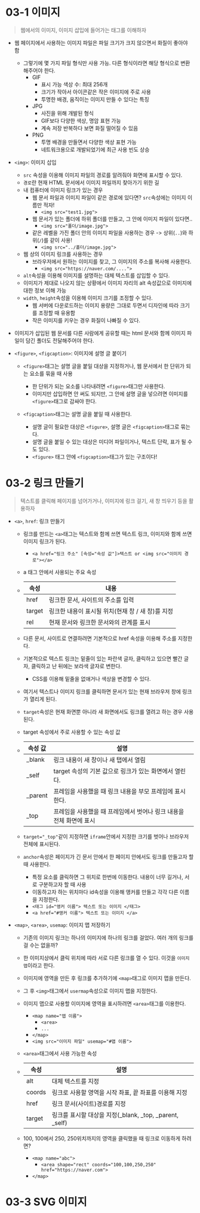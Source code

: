# 03-1 이미지

> 웹에서의 이미지, 이미지 삽입에 들어가는 태그를 이해하자

- 웹 페이지에서 사용하는 이미지 파일은 파일 크기가 크지 않으면서 화질이 좋아야 함

  - 그렇기에 몇 가지 파일 형식만 사용 가능. 다른 형식이라면 해당 형식으로 변환해주어야 한다.
    - GIF
      - 표시 가능 색상 수: 최대 256개
      - 크기가 작아서 아이콘같은 작은 이미지에 주로 사용
      - 투명한 배경, 움직이는 이미지 만들 수 있다는 특징
    - JPG
      - 사진을 위해 개발된 형식
      - GIF보다 다양한 색상, 명암 표현 가능
      - 계속 저장 반복하다 보면 화질 떨어질 수 있음
    - PNG
      - 투명 배경을 만들면서 다양한 색상 표현 가능
      - 네트워크용으로 개발되었기에 최근 사용 빈도 상승

- `<img>`: 이미지 삽입

  - `src` 속성을 이용해 이미지 파일의 경로를 알려줘야 화면에 표시할 수 있다.
  - `경로`란 현재 HTML 문서에서 이미지 파일까지 찾아가기 위한 길
  - 내 컴퓨터에 이미지 링크가 있는 경우
    - 웹 문서 파일과 이미지 파일이 같은 경로에 있다면? `src`속성에는 이미지 이름만 적자!
      - `<img src="test1.jpg">`
    - 웹 문서가 있는 폴더에 하위 폴더를 만들고, 그 안에 이미지 파일이 있다면..
      - `<img src="폴더/image.jpg">`
    - 같은 레벨을 가진 폴더 안의 이미지 파일을 사용하는 경우 -> 상위(`..`)와 하위(`/`)를 같이 사용!
      - `<img src="../폴더/image.jpg">`
  - 웹 상의 이미지 링크를 사용하는 경우
    - 브라우저에서 원하는 이미지를 찾고, 그 이미지의 주소를 복사해 사용한다.
      - `<img src="https://naver.com/....">`
  - `alt`속성을 이용해 이미지를 설명하는 대체 텍스트를 삽입할 수 있다.
  - 이미지가 제대로 나오지 않는 상황에서 이미지 자리의 alt 속성값으로 이미지에 대한 정보 이해 가능
  - `width`, `height`속성을 이용해 이미지 크기를 조정할 수 있다.
    - 웹 서버에 다운로드하는 이미지 용량은 그대로 두면서 디자인에 따라 크기를 조정할 때 유용함
    - 작은 이미지를 키우는 경우 화질이 나빠질 수 있다.

- 이미지가 삽입된 웹 문서를 다른 사람에게 공유할 때는 html 문서와 함께 이미지 파일이 담긴 폴더도 전달해주어야 한다. 

- `<figure>`, `<figcaption>`: 이미지에 설명 글 붙이기

  - `<figure>`태그는 설명 글을 붙일 대상을 지정하거나, 웹 문서에서 한 단위가 되는 요소를 묶을 때 사용

    - 한 단위가 되는 요소를 나타내려면 `<figure>`태그만 사용한다.
    - 이미지만 삽입하면 안 써도 되지만, 그 안에 설명 글을 넣으려면 이미지를 `<figure>`태그로 감싸야 한다.

  - `<figcaption>`태그는 설명 글을 붙일 때 사용한다.

    - 설명 글이 필요한 대상은 `<figure>`, 설명 글은 `<figcaption>`태그로 묶는다.
    - 설명 글을 붙일 수 있는 대상은 미디어 파일이거나, 텍스트 단락, 표가 될 수도 있다.
    -  `<figure>` 태그 안에 `<figcaption>`태그가 있는 구조이다!

    

# 03-2 링크 만들기

> 텍스트를 클릭해 페이지를 넘어가거나, 이미지에 링크 걸기, 새 창 띄우기 등을 활용하자

- `<a>`, `href`: 링크 만들기

  - 링크를 만드는 `<a>`태그는 텍스트와 함께 쓰면 텍스트 링크, 이미지와 함께 쓰면 이미지 링크가 된다.

    - `<a href="링크 주소" [속성="속성 값"]>텍스트 or <img src="이미지 경로"></a>`

  - a 태그 안에서 사용되는 주요 속성

  - | 속성 | 내용       |
    | --- | ----      |
    | href | 링크한 문서, 사이트의 주소를 입력 |
    | target | 링크한 내용이 표시될 위치(현재 창 / 새 창)를 지정 |
    | rel | 현재 문서와 링크한 문서와의 관계를 표시 |
    
  - 다른 문서, 사이트로 연결하려면 기본적으로 href 속성을 이용해 주소를 지정한다.

  - 기본적으로 텍스트 링크는 밑줄이 있는 파란색 글자, 클릭하고 있으면 빨간 글자, 클릭하고 난 뒤에는 보라색 글자로 변한다.

    - CSS를 이용해 밑줄을 없애거나 색상을 변경할 수 있다. 

  - 여기서 텍스트나 이미지 링크를 클릭하면 문서가 있는 현재 브라우저 창에 링크가 열리게 된다.

  - `target`속성은 현재 화면뿐 아니라 새 화면에서도 링크를 열려고 하는 경우 사용된다.

  - target 속성에서 주로 사용할 수 있는 속성 값

  - | 속성 값 | 설명                                                         |
    | ------- | ------------------------------------------------------------ |
    | _blank  | 링크 내용이 새 창이나 새 탭에서 열림                         |
    | _self   | target 속성의 기본 값으로 링크가 있는 화면에서 열린다.       |
    | _parent | 프레임을 사용했을 때 링크 내용을 부모 프레임에 표시한다.     |
    | _top    | 프레임을 사용했을 때 프레임에서 벗어나 링크 내용을 전체 화면에 표시 |

  - `target="_top"`같이 지정하면 `iframe`안에서 지정한 크기를 벗어나 브라우저 전체에 표시된다.

  - `anchor`속성은 페이지가 긴 문서 안에서 한 페이지 안에서도 링크를 만들고자 할 때 사용한다.

    - 특정 요소를 클릭하면 그 위치로 한번에 이동한다. 내용이 너무 길거나, 서로 구분하고자 할 때 사용
    - 이동하고자 하는 위치마다 id속성을 이용해 앵커를 만들고 각각 다른 이름을 지정한다.
    - `<태그 id="앵커 이름"> 텍스트 또는 이미지 </태그>`
    - `<a href="#앵커 이름"> 텍스트 또는 이미지 </a>`

- `<map>`, `<area>`, `usemap`: 이미지 맵 저장하기

  - 기존의 이미지 링크는 하나의 이미지에 하나의 링크를 걸었다. 여러 개의 링크를 걸 수는 없을까?

  - 한 이미지상에서 클릭 위치에 따라 서로 다른 링크를 열 수 있다. 이것을 `이미지 맵`이라고 한다.

  - 이미지에 영역을 만든 후 링크를 추가하기에 `<map>`태그로 이미지 맵을 만든다.

  - 그 후 `<img>`태그에서 `usermap`속성으로 이미지 맵을 지정한다.

  - 이미지 맵으로 사용할 이미지에 영역을 표시하려면 `<area>`태그를 이용한다.

    - `<map name="맵 이름">`
      - `<area>`
      - `...`
    - `</map>`
    - `<img src="이미지 파일" usemap="#맵 이름">`

  - `<area>`태그에서 사용 가능한 속성

  - | 속성   | 설명                                                    |
    | ------ | ------------------------------------------------------- |
    | alt    | 대체 텍스트를 지정                                      |
    | coords | 링크로 사용할 영역을 시작 좌표, 끝 좌표를 이용해 지정   |
    | href   | 링크 문서(사이트)경로를 지정                            |
    | target | 링크를 표시할 대상을 지정(_blank, _top, _parent, _self) |

  - 100, 100에서 250, 250위치까지의 영역을 클릭했을 때 링크로 이동하게 하려면?

    - `<map name="abc">`
      - `<area shape="rect" coords="100,100,250,250" href="https://naver.com">`
    - `</map>`





# 03-3 SVG 이미지


